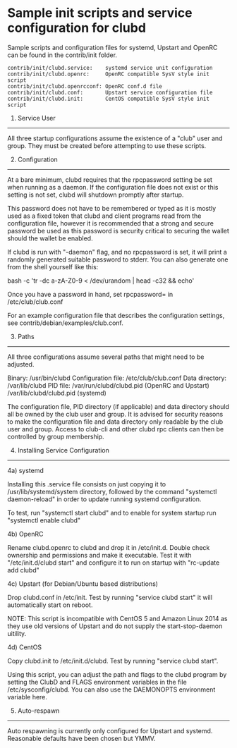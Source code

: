 Sample init scripts and service configuration for clubd
==========================================================

Sample scripts and configuration files for systemd, Upstart and OpenRC
can be found in the contrib/init folder.

    contrib/init/clubd.service:    systemd service unit configuration
    contrib/init/clubd.openrc:     OpenRC compatible SysV style init script
    contrib/init/clubd.openrcconf: OpenRC conf.d file
    contrib/init/clubd.conf:       Upstart service configuration file
    contrib/init/clubd.init:       CentOS compatible SysV style init script

1. Service User
---------------------------------

All three startup configurations assume the existence of a "club" user
and group.  They must be created before attempting to use these scripts.

2. Configuration
---------------------------------

At a bare minimum, clubd requires that the rpcpassword setting be set
when running as a daemon.  If the configuration file does not exist or this
setting is not set, clubd will shutdown promptly after startup.

This password does not have to be remembered or typed as it is mostly used
as a fixed token that clubd and client programs read from the configuration
file, however it is recommended that a strong and secure password be used
as this password is security critical to securing the wallet should the
wallet be enabled.

If clubd is run with "-daemon" flag, and no rpcpassword is set, it will
print a randomly generated suitable password to stderr.  You can also
generate one from the shell yourself like this:

bash -c 'tr -dc a-zA-Z0-9 < /dev/urandom | head -c32 && echo'

Once you have a password in hand, set rpcpassword= in /etc/club/club.conf

For an example configuration file that describes the configuration settings,
see contrib/debian/examples/club.conf.

3. Paths
---------------------------------

All three configurations assume several paths that might need to be adjusted.

Binary:              /usr/bin/clubd
Configuration file:  /etc/club/club.conf
Data directory:      /var/lib/clubd
PID file:            /var/run/clubd/clubd.pid (OpenRC and Upstart)
                     /var/lib/clubd/clubd.pid (systemd)

The configuration file, PID directory (if applicable) and data directory
should all be owned by the club user and group.  It is advised for security
reasons to make the configuration file and data directory only readable by the
club user and group.  Access to club-cli and other clubd rpc clients
can then be controlled by group membership.

4. Installing Service Configuration
-----------------------------------

4a) systemd

Installing this .service file consists on just copying it to
/usr/lib/systemd/system directory, followed by the command
"systemctl daemon-reload" in order to update running systemd configuration.

To test, run "systemctl start clubd" and to enable for system startup run
"systemctl enable clubd"

4b) OpenRC

Rename clubd.openrc to clubd and drop it in /etc/init.d.  Double
check ownership and permissions and make it executable.  Test it with
"/etc/init.d/clubd start" and configure it to run on startup with
"rc-update add clubd"

4c) Upstart (for Debian/Ubuntu based distributions)

Drop clubd.conf in /etc/init.  Test by running "service clubd start"
it will automatically start on reboot.

NOTE: This script is incompatible with CentOS 5 and Amazon Linux 2014 as they
use old versions of Upstart and do not supply the start-stop-daemon uitility.

4d) CentOS

Copy clubd.init to /etc/init.d/clubd. Test by running "service clubd start".

Using this script, you can adjust the path and flags to the clubd program by
setting the ClubD and FLAGS environment variables in the file
/etc/sysconfig/clubd. You can also use the DAEMONOPTS environment variable here.

5. Auto-respawn
-----------------------------------

Auto respawning is currently only configured for Upstart and systemd.
Reasonable defaults have been chosen but YMMV.
